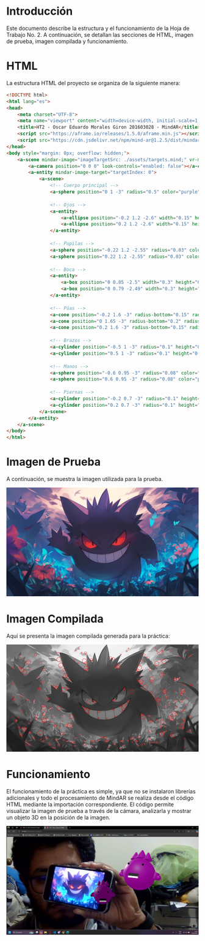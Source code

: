 # Introducción

Este documento describe la estructura y el funcionamiento de la Hoja de Trabajo No. 2. A continuación, se detallan las secciones de HTML, imagen de prueba, imagen compilada y funcionamiento.

# HTML

La estructura HTML del proyecto se organiza de la siguiente manera:

```html
<!DOCTYPE html>
<html lang="es">
<head>
    <meta charset="UTF-8">
    <meta name="viewport" content="width=device-width, initial-scale=1.0">
    <title>HT2 - Oscar Eduardo Morales Giron 201603028 - MindAR</title>
    <script src="https://aframe.io/releases/1.5.0/aframe.min.js"></script>
    <script src="https://cdn.jsdelivr.net/npm/mind-ar@1.2.5/dist/mindar-image-aframe.prod.js"></script>
</head>
<body style="margin: 0px; overflow: hidden;">
    <a-scene mindar-image="imageTargetSrc: ./assets/targets.mind;" vr-mode-ui="enabled: false" device-orientation-permission-ui="enabled: false">
        <a-camera position="0 0 0" look-controls="enabled: false"></a-camera>
        <a-entity mindar-image-target="targetIndex: 0">
            <a-scene>
                <!-- Cuerpo principal -->
                <a-sphere position="0 1 -3" radius="0.5" color="purple"></a-sphere>
            
                <!-- Ojos -->
                <a-entity>
                    <a-ellipse position="-0.2 1.2 -2.6" width="0.15" height="0.1" rotation="0 0 10" color="red"></a-ellipse>
                    <a-ellipse position="0.2 1.2 -2.6" width="0.15" height="0.1" rotation="0 0 -10" color="red"></a-ellipse>
                </a-entity>
            
                <!-- Pupilas -->
                <a-sphere position="-0.22 1.2 -2.55" radius="0.03" color="black"></a-sphere>
                <a-sphere position="0.22 1.2 -2.55" radius="0.03" color="black"></a-sphere>
            
                <!-- Boca -->
                <a-entity>
                    <a-box position="0 0.85 -2.5" width="0.3" height="0.1" depth="0.01" color="black"></a-box>
                    <a-box position="0 0.79 -2.49" width="0.3" height="0.05" depth="0.01" color="white"></a-box>
                </a-entity>
            
                <!-- Púas -->
                <a-cone position="-0.2 1.6 -3" radius-bottom="0.15" radius-top="0.02" height="0.25" color="purple"></a-cone>
                <a-cone position="0 1.65 -3" radius-bottom="0.2" radius-top="0.02" height="0.3" color="purple"></a-cone>
                <a-cone position="0.2 1.6 -3" radius-bottom="0.15" radius-top="0.02" height="0.25" color="purple"></a-cone>
            
                <!-- Brazos -->
                <a-cylinder position="-0.5 1 -3" radius="0.1" height="0.2" rotation="0 0 20" color="purple"></a-cylinder>
                <a-cylinder position="0.5 1 -3" radius="0.1" height="0.2" rotation="0 0 -20" color="purple"></a-cylinder>
            
                <!-- Manos -->
                <a-sphere position="-0.6 0.95 -3" radius="0.08" color="purple"></a-sphere>
                <a-sphere position="0.6 0.95 -3" radius="0.08" color="purple"></a-sphere>
            
                <!-- Piernas -->
                <a-cylinder position="-0.2 0.7 -3" radius="0.1" height="0.15" color="purple"></a-cylinder>
                <a-cylinder position="0.2 0.7 -3" radius="0.1" height="0.15" color="purple"></a-cylinder>
            </a-scene>
        </a-entity>
    </a-scene>
</body>
</html>
```

# Imagen de Prueba

A continuación, se muestra la imagen utilizada para la prueba.

![Imagen de Prueba](./assets/gengar.jpeg)

# Imagen Compilada

Aquí se presenta la imagen compilada generada para la práctica:

![Imagen Compilada](./assets/gengar1.jpeg)

# Funcionamiento

El funcionamiento de la práctica es simple, ya que no se instalaron librerías adicionales y todo el procesamiento de MindAR se realiza desde el código HTML mediante la importación correspondiente. El código permite visualizar la imagen de prueba a través de la cámara, analizarla y mostrar un objeto 3D en la posición de la imagen.

![Funcionamiento](./assets/funciona.png)


